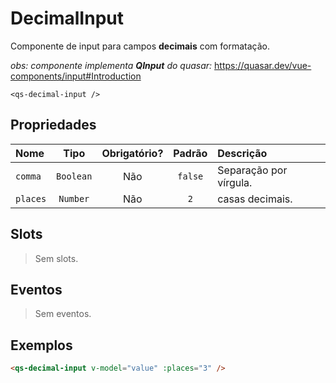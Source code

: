 # DecimalInput

Componente de input para campos **decimais** com formatação.

*obs: componente implementa **QInput** do quasar:* https://quasar.dev/vue-components/input#Introduction

```
<qs-decimal-input />
```

## Propriedades

| Nome | Tipo | Obrigatório? | Padrão | Descrição |
|:-|:-:|:-:|:-:|:-|
| `comma` | `Boolean` | Não | `false` | Separação por vírgula. |
| `places` | `Number` | Não | `2` | casas decimais. |

## Slots

> Sem slots.

## Eventos

> Sem eventos.

## Exemplos

```html
<qs-decimal-input v-model="value" :places="3" />
```

